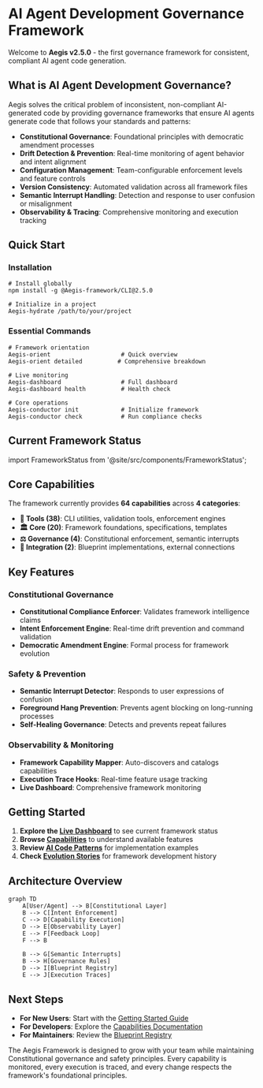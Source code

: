 # AI Agent Development Governance Framework

Welcome to **Aegis v2.5.0** - the first governance framework for consistent, compliant AI agent code generation.

## What is AI Agent Development Governance?

Aegis solves the critical problem of inconsistent, non-compliant AI-generated code by providing governance frameworks
that ensure AI agents generate code that follows your standards and patterns:

- **Constitutional Governance**: Foundational principles with democratic amendment processes
- **Drift Detection & Prevention**: Real-time monitoring of agent behavior and intent alignment
- **Configuration Management**: Team-configurable enforcement levels and feature controls
- **Version Consistency**: Automated validation across all framework files
- **Semantic Interrupt Handling**: Detection and response to user confusion or misalignment
- **Observability & Tracing**: Comprehensive monitoring and execution tracking

## Quick Start

### Installation

```
# Install globally
npm install -g @Aegis-framework/CLI@2.5.0

# Initialize in a project
Aegis-hydrate /path/to/your/project
```

### Essential Commands

```
# Framework orientation
Aegis-orient                    # Quick overview
Aegis-orient detailed          # Comprehensive breakdown

# Live monitoring
Aegis-dashboard                 # Full dashboard
Aegis-dashboard health          # Health check

# Core operations
Aegis-conductor init            # Initialize framework
Aegis-conductor check           # Run compliance checks
```

## Current Framework Status

import FrameworkStatus from '@site/src/components/FrameworkStatus';

<FrameworkStatus />

## Core Capabilities

The framework currently provides **64 capabilities** across **4 categories**:

- **🔧 Tools (38)**: CLI utilities, validation tools, enforcement engines
- **🏛️ Core (20)**: Framework foundations, specifications, templates
- **⚖️ Governance (4)**: Constitutional enforcement, semantic interrupts
- **🔗 Integration (2)**: Blueprint implementations, external connections

## Key Features

### Constitutional Governance

- **Constitutional Compliance Enforcer**: Validates framework intelligence claims
- **Intent Enforcement Engine**: Real-time drift prevention and command validation
- **Democratic Amendment Engine**: Formal process for framework evolution

### Safety & Prevention

- **Semantic Interrupt Detector**: Responds to user expressions of confusion
- **Foreground Hang Prevention**: Prevents agent blocking on long-running processes
- **Self-Healing Governance**: Detects and prevents repeat failures

### Observability & Monitoring

- **Framework Capability Mapper**: Auto-discovers and catalogs capabilities
- **Execution Trace Hooks**: Real-time feature usage tracking
- **Live Dashboard**: Comprehensive framework monitoring

## Getting Started

1. **Explore the [Live Dashboard](/dashboard)** to see current framework status
2. **Browse [Capabilities](./capabilities/overview)** to understand available features
3. **Review [AI Code Patterns](./blueprints/overview)** for implementation examples
4. **Check [Evolution Stories](../blog)** for framework development history

## Architecture Overview

```
graph TD
    A[User/Agent] --> B[Constitutional Layer]
    B --> C[Intent Enforcement]
    C --> D[Capability Execution]
    D --> E[Observability Layer]
    E --> F[Feedback Loop]
    F --> B

    B --> G[Semantic Interrupts]
    B --> H[Governance Rules]
    D --> I[Blueprint Registry]
    E --> J[Execution Traces]
```

## Next Steps

- **For New Users**: Start with the [Getting Started Guide](./tutorial-basics/create-a-document)
- **For Developers**: Explore the [Capabilities Documentation](./capabilities/overview)
- **For Maintainers**: Review the [Blueprint Registry](./blueprints/overview)

The Aegis Framework is designed to grow with your team while maintaining Constitutional governance and safety
principles. Every capability is monitored, every execution is traced, and every change respects the framework's
foundational principles.
